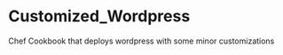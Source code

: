 Customized_Wordpress
====================

Chef Cookbook that deploys wordpress with some minor customizations
